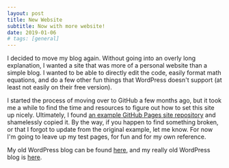 ```yaml
---
layout: post
title: New Website
subtitle: Now with more website!
date: 2019-01-06
# tags: [general]
---
```


I decided to move my blog again. Without going into an overly long explanation, I wanted a site that was more of a personal website than a simple blog. I wanted to be able to directly edit the code, easily format math equations, and do a few other fun things that WordPress doesn't support (at least not easily on their free version).

I started the process of moving over to GitHub a few months ago, but it took me a while to find the time and resources to figure out how to set this site up nicely. Ultimately, I found [an example GitHub Pages site repository](https://github.com/daattali/beautiful-jekyll) and shamelessly copied it. By the way, if you happen to find something broken, or that I forgot to update from the original example, let me know. For now I'm going to leave up my test pages, for fun and for my own reference.

My old WordPress blog can be found [here](https://adphdblog.wordpress.com/), and my really old WordPress blog is [here](https://kreswell.wordpress.com/).
